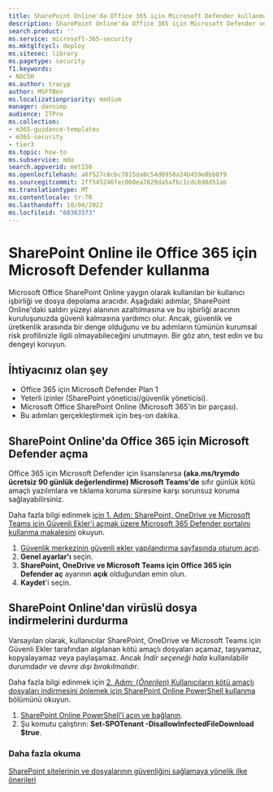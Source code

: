 ```yaml
---
title: SharePoint Online'da Office 365 için Microsoft Defender kullanma
description: SharePoint Online'da Office 365 için Microsoft Defender ve OneDrive İş kullanarak değer elde edebilirsiniz.
search.product: ''
ms.service: microsoft-365-security
ms.mktglfcycl: deploy
ms.sitesec: library
ms.pagetype: security
f1.keywords:
- NOCSH
ms.author: tracyp
author: MSFTBen
ms.localizationpriority: medium
manager: dansimp
audience: ITPro
ms.collection:
- m365-guidance-templates
- m365-security
- tier3
ms.topic: how-to
ms.subservice: mdo
search.appverid: met150
ms.openlocfilehash: a6f527c8cbc7815da0c54d0958a24b459e0bb8f9
ms.sourcegitcommit: 2ff545246fec060ea7829da5afbc1cdc698d51ab
ms.translationtype: MT
ms.contentlocale: tr-TR
ms.lasthandoff: 10/04/2022
ms.locfileid: "68363573"
---
```

# <a name="use-microsoft-defender-for-office-365-with-sharepoint-online"></a>SharePoint Online ile Office 365 için Microsoft Defender kullanma

Microsoft Office SharePoint Online yaygın olarak kullanılan bir kullanıcı işbirliği ve dosya depolama aracıdır. Aşağıdaki adımlar, SharePoint Online'daki saldırı yüzeyi alanının azaltılmasına ve bu işbirliği aracının kuruluşunuzda güvenli kalmasına yardımcı olur. Ancak, güvenlik ve üretkenlik arasında bir denge olduğunu ve bu adımların tümünün kurumsal risk profilinizle ilgili olmayabileceğini unutmayın. Bir göz atın, test edin ve bu dengeyi koruyun.

## <a name="what-youll-need"></a>İhtiyacınız olan şey

- Office 365 için Microsoft Defender Plan 1
- Yeterli izinler (SharePoint yöneticisi/güvenlik yöneticisi).
- Microsoft Office SharePoint Online (Microsoft 365'in bir parçası).
- Bu adımları gerçekleştirmek için beş-on dakika.

## <a name="turn-on-microsoft-defender-for-office-365-in-sharepoint-online"></a>SharePoint Online'da Office 365 için Microsoft Defender açma

Office 365 için Microsoft Defender için lisanslanırsa **(aka.ms/trymdo ücretsiz 90 günlük değerlendirme) Microsoft Teams'de** sıfır günlük kötü amaçlı yazılımlara ve tıklama koruma süresine karşı sorunsuz koruma sağlayabilirsiniz.

Daha fazla bilgi edinmek [için 1. Adım: SharePoint, OneDrive ve Microsoft Teams için Güvenli Ekler'i açmak üzere Microsoft 365 Defender portalını kullanma makalesini](/microsoft-365/security/office-365-security/turn-on-mdo-for-spo-odb-and-teams#step-1-use-the-microsoft-365-defender-portal-to-turn-on-safe-attachments-for-sharepoint-onedrive-and-microsoft-teams) okuyun.

1. [Güvenlik merkezinin güvenli ekler yapılandırma sayfasında oturum açın](https://security.microsoft.com/safeattachmentv2).
1. **Genel ayarlar'ı** seçin.
1. **SharePoint, OneDrive ve Microsoft Teams için Office 365 için Defender aç** ayarının **açık** olduğundan emin olun.
1. **Kaydet**'i seçin.

## <a name="stop-infected-file-downloads-from-sharepoint-online"></a>SharePoint Online'dan virüslü dosya indirmelerini durdurma

Varsayılan olarak, kullanıcılar SharePoint, OneDrive ve Microsoft Teams için Güvenli Ekler tarafından algılanan kötü amaçlı dosyaları açamaz, taşıyamaz, kopyalayamaz veya paylaşamaz. Ancak *İndir seçeneği hala* kullanılabilir durumdadır ve *devre dışı bırakılmalıdır*.

Daha fazla bilgi edinmek için [2. Adım: (*Önerilen*) Kullanıcıların kötü amaçlı dosyaları indirmesini önlemek için SharePoint Online PowerShell kullanma](/microsoft-365/security/office-365-security/turn-on-mdo-for-spo-odb-and-teams#step-2-recommended-use-sharepoint-online-powershell-to-prevent-users-from-downloading-malicious-files) bölümünü okuyun.

1. [SharePoint Online PowerShell'i açın ve bağlanın](/powershell/sharepoint/sharepoint-online/connect-sharepoint-online).
1. Şu komutu çalıştırın: **Set-SPOTenant -DisallowInfectedFileDownload $true**.

### <a name="further-reading"></a>Daha fazla okuma

[SharePoint sitelerinin ve dosyalarının güvenliğini sağlamaya yönelik ilke önerileri](/microsoft-365/security/office-365-security/sharepoint-file-access-policies)
